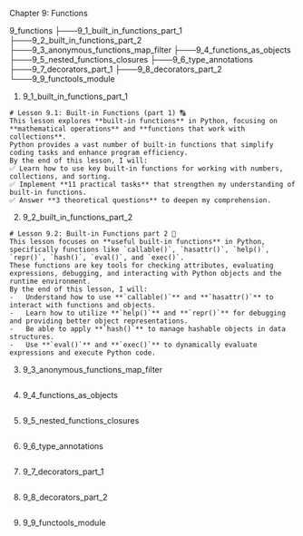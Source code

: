 Chapter 9: Functions

9_functions
├───9_1_built_in_functions_part_1
├───9_2_built_in_functions_part_2
├───9_3_anonymous_functions_map_filter
├───9_4_functions_as_objects
├───9_5_nested_functions_closures
├───9_6_type_annotations
├───9_7_decorators_part_1
├───9_8_decorators_part_2
└───9_9_functools_module

1. 9_1_built_in_functions_part_1

```
# Lesson 9.1: Built-in Functions (part 1) 🔠
This lesson explores **built-in functions** in Python, focusing on **mathematical operations** and **functions that work with collections**.
Python provides a vast number of built-in functions that simplify coding tasks and enhance program efficiency.
By the end of this lesson, I will:
✅ Learn how to use key built-in functions for working with numbers, collections, and sorting.
✅ Implement **11 practical tasks** that strengthen my understanding of built-in functions.
✅ Answer **3 theoretical questions** to deepen my comprehension.
```

2. 9_2_built_in_functions_part_2

```
# Lesson 9.2: Built-in Functions part 2 🔧
This lesson focuses on **useful built-in functions** in Python, specifically functions like `callable()`, `hasattr()`, `help()`, `repr()`, `hash()`, `eval()`, and `exec()`.
These functions are key tools for checking attributes, evaluating expressions, debugging, and interacting with Python objects and the runtime environment.
By the end of this lesson, I will:
-   Understand how to use **`callable()`** and **`hasattr()`** to interact with functions and objects.
-   Learn how to utilize **`help()`** and **`repr()`** for debugging and providing better object representations.
-   Be able to apply **`hash()`** to manage hashable objects in data structures.
-   Use **`eval()`** and **`exec()`** to dynamically evaluate expressions and execute Python code.
```

3. 9_3_anonymous_functions_map_filter

```

```

4. 9_4_functions_as_objects

```

```

5. 9_5_nested_functions_closures

```

```

6. 9_6_type_annotations

```

```

7. 9_7_decorators_part_1

```

```

8. 9_8_decorators_part_2

```

```

9. 9_9_functools_module

```

```

